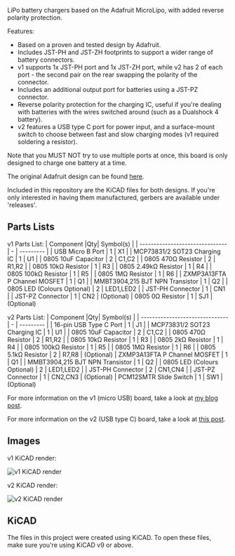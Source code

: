 LiPo battery chargers based on the Adafruit MicroLipo, with added reverse polarity protection.

Features:
* Based on a proven and tested design by Adafruit.
* Includes JST-PH and JST-ZH footprints to support a wider range of battery connectors.
* v1 supports 1x JST-PH port and 1x JST-ZH port, while v2 has 2 of each port - the second pair on the rear swapping the polarity of the connector.
* Includes an additional output port for batteries using a JST-PZ connector.
* Reverse polarity protection for the charging IC, useful if you're dealing with batteries with the wires switched around (such as a Dualshock 4 battery).
* v2 features a USB type C port for power input, and a surface-mount switch to choose between fast and slow charging modes (v1 required soldering a resistor).

Note that you MUST NOT try to use multiple ports at once, this board is only designed to charge one battery at a time.

The original Adafruit design can be found [here](https://learn.adafruit.com/adafruit-microlipo-and-minilipo-battery-chargers/downloads).

Included in this repository are the KiCAD files for both designs. If you're only interested in having them manufactured, gerbers are available under 'releases'.

## Parts Lists
v1 Parts List:
| Component                       |Qty| Symbol(s) |
| ------------------------------- | - | --------- |
| USB Micro B Port                | 1 | X1        |
| MCP73831/2 SOT23 Charging IC    | 1 | U1        |
| 0805 10uF Capacitor             | 2 | C1,C2     |
| 0805 470Ω Resistor              | 2 | R1,R2     |
| 0805 10kΩ Resistor              | 1 | R3        |
| 0805 2.49kΩ Resistor            | 1 | R4        |
| 0805 100kΩ Resistor             | 1 | R5        |
| 0805 1MΩ Resistor               | 1 | R6        |
| ZXMP3A13FTA P Channel MOSFET    | 1 | Q1        |
| MMBT3904,215 BJT NPN Transistor | 1 | Q2        |
| 0805 LED (Colours Optional)     | 2 | LED1,LED2 |
| JST-PH Connector                | 1 | CN1       |
| JST-PZ Connector                | 1 | CN2       | (Optional)
| 0805 0Ω Resistor                | 1 | SJ1       | (Optional)

v2 Parts List:
| Component                       |Qty| Symbol(s) |
| ------------------------------- | - | --------- |
| 16-pin USB Type C Port          | 1 | J1        |
| MCP73831/2 SOT23 Charging IC    | 1 | U1        |
| 0805 10uF Capacitor             | 2 | C1,C2     |
| 0805 470Ω Resistor              | 2 | R1,R2     |
| 0805 10kΩ Resistor              | 1 | R3        |
| 0805 2kΩ Resistor               | 1 | R4        |
| 0805 100kΩ Resistor             | 1 | R5        |
| 0805 1MΩ Resistor               | 1 | R6        |
| 0805 5.1kΩ Resistor             | 2 | R7,R8     | (Optional)
| ZXMP3A13FTA P Channel MOSFET    | 1 | Q1        |
| MMBT3904,215 BJT NPN Transistor | 1 | Q2        |
| 0805 LED (Colours Optional)     | 2 | LED1,LED2 |
| JST-PH Connector                | 2 | CN1,CN4   |
| JST-PZ Connector                | 1 | CN2,CN3   | (Optional)
| PCM12SMTR Slide Switch          | 1 | SW1       | (Optional)

For more information on the v1 (micro USB) board, take a look at [my blog post](https://qubitsandbytes.co.uk/lipo-charger-with-reverse-polarity-protection/).

For more information on the v2 (USB type C) board, take a look at [this post](https://qubitsandbytes.co.uk/building-a-better-lipo-battery-charger/).

## Images
v1 KiCAD render:

![v1 KiCAD render](v1-render.webp?raw=true "KiCAD render of the v1 board")

v2 KiCAD render:

![v2 KiCAD render](v2-render.webp?raw=true "KiCAD render of the v2 board")

## KiCAD
The files in this project were created using KiCAD. To open these files, make sure you're using KiCAD v9 or above.
